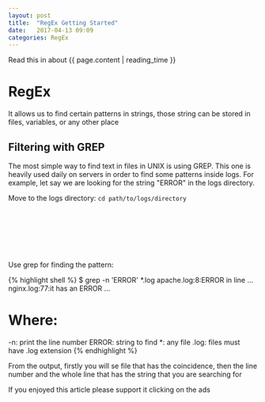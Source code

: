 ```yaml
---
layout: post
title:  "RegEx Getting Started"
date:   2017-04-13 09:09
categories: RegEx
---
```

Read this in about {{ page.content | reading_time }}

# RegEx
It allows us to find certain patterns in strings, those string can be stored in files, variables, or any other place

## Filtering with GREP
The most simple way to find text in files in UNIX is using GREP. This one is heavily used daily on servers in order to find some patterns inside logs.
For example, let say we are looking for the string "ERROR" in the logs directory.

Move to the logs directory:
`cd path/to/logs/directory`

<script async src="//pagead2.googlesyndication.com/pagead/js/adsbygoogle.js"></script>
<!-- inferior -->
<ins class="adsbygoogle"
     style="display:inline-block;width:728px;height:90px"
     data-ad-client="ca-pub-5428825449848403"
     data-ad-slot="1328012179"></ins>
<script>
(adsbygoogle = window.adsbygoogle || []).push({});
</script>

Use grep for finding the pattern:

{% highlight shell %}
$ grep -n 'ERROR' *.log
apache.log:8:ERROR in line ...
nginx.log:77:it has an ERROR ...

# Where:
-n:     print the line number
ERROR:  string to find
*:      any file
.log:   files must have .log extension
{% endhighlight %}

From the output, firstly you will se file that has the coincidence, then the line number and the whole line that has the string that you are searching for

If you enjoyed this article please support it clicking on the ads

